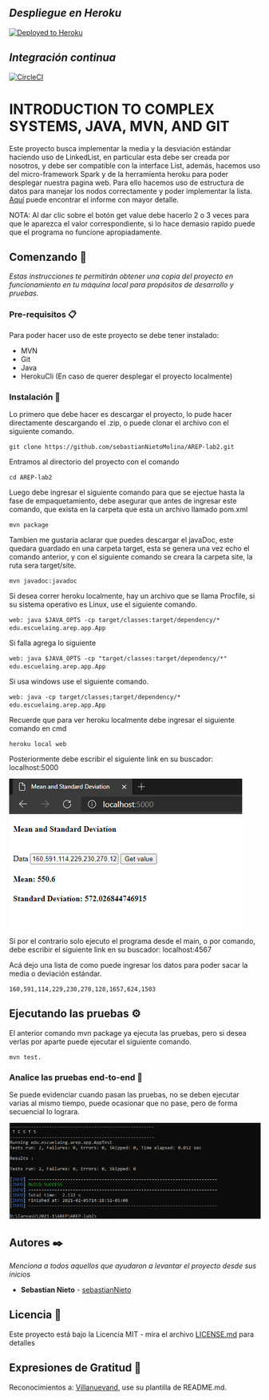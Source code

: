 ## _Despliegue en Heroku_ 
[![Deployed to Heroku](https://www.herokucdn.com/deploy/button.png)](https://evening-shelf-74618.herokuapp.com/)
 ## _Integración continua_ 
[![CircleCI](https://circleci.com/gh/circleci/circleci-docs.svg?style=svg)](https://app.circleci.com/pipelines/github/sebastianNietoMolina/AREP-lab2)

# INTRODUCTION TO COMPLEX SYSTEMS, JAVA, MVN, AND GIT

Este proyecto busca implementar la media y la desviación estándar haciendo uso de LinkedList, en particular esta debe ser creada por nosotros, y debe ser compatible con la interface List, además, hacemos uso del micro-framework Spark y de la herramienta heroku para poder desplegar nuestra pagina web. Para ello hacemos uso de estructura de datos para manejar los nodos correctamente y poder implementar la lista. [Aquí](Desing.pdf) puede encontrar el informe con mayor detalle. 

NOTA: Al dar clic sobre el botón get value debe hacerlo 2 o 3 veces para que le aparezca el valor correspondiente, si lo hace demasio rapido puede que el programa no funcione apropiadamente.

## Comenzando 🚀

_Estas instrucciones te permitirán obtener una copia del proyecto en funcionamiento en tu máquina local para propósitos de desarrollo y pruebas._

### Pre-requisitos 📋

Para poder hacer uso de este proyecto se debe tener instalado:
 
  * MVN
  * Git
  * Java
  * HerokuCli (En caso de querer desplegar el proyecto localmente)

### Instalación 🔧

Lo primero que debe hacer es descargar el proyecto, lo pude hacer directamente descargando el .zip, o puede clonar el archivo con el siguiente comando.

```
git clone https://github.com/sebastianNietoMolina/AREP-lab2.git
```

Entramos al directorio del proyecto con el comando

```
cd AREP-lab2
```

Luego debe ingresar el siguiente comando para que se ejectue hasta la fase de empaquetamiento, debe asegurar que antes de ingresar este comando, que exista en la carpeta que esta un archivo llamado pom.xml

```
mvn package
```

Tambien me gustaria aclarar que puedes descargar el javaDoc, este quedara guardado en una carpeta target, esta se genera una vez echo el comando anterior, y con el siguiente comando se creara la carpeta site, la ruta sera target/site.

```
mvn javadoc:javadoc
```

Si desea correr heroku localmente, hay un archivo que se llama Procfile, si su sistema operativo es Linux, use el siguiente comando.

```
web: java $JAVA_OPTS -cp target/classes:target/dependency/* edu.escuelaing.arep.app.App
```

Si falla agrega lo siguiente

```
web: java $JAVA_OPTS -cp "target/classes:target/dependency/*" edu.escuelaing.arep.app.App
```
Si usa windows use el siguiente comando.

```
web: java -cp target/classes;target/dependency/* edu.escuelaing.arep.app.App
```

Recuerde que para ver heroku localmente debe ingresar el siguiente comando en cmd 

```
heroku local web
```
Posteriormente debe escribir el siguiente link en su buscador: localhost:5000

![](https://github.com/sebastianNietoMolina/AREP-lab2/blob/main/fotos/herokuLocal.PNG)

Si por el contrario solo ejecuto el programa desde el main, o por comando, debe escribir el siguiente link en su buscador: localhost:4567

Acá dejo una lista de como puede ingresar los datos para poder sacar la media o deviación estándar.
```
160,591,114,229,230,270,128,1657,624,1503
```

## Ejecutando las pruebas ⚙️

El anterior comando mvn package ya ejecuta las pruebas, pero si desea verlas por aparte puede ejecutar el siguiente comando.

```
mvn test.
```

### Analice las pruebas end-to-end 🔩

Se puede evidenciar cuando pasan las pruebas, no se deben ejecutar varias al mismo tiempo, puede ocasionar que no pase, pero de forma secuencial lo lograra.

![](https://github.com/sebastianNietoMolina/AREP-lab2/blob/main/fotos/prueba.PNG)

## Autores ✒️

_Menciona a todos aquellos que ayudaron a levantar el proyecto desde sus inicios_

* **Sebastian Nieto** - [sebastianNieto](https://github.com/sebastianNietoMolina)

## Licencia 📄

Este proyecto está bajo la Licencia MIT - mira el archivo [LICENSE.md](LICENSE.md) para detalles

## Expresiones de Gratitud 🎁

Reconocimientos a: [Villanuevand](https://github.com/Villanuevand), use su plantilla de README.md.
